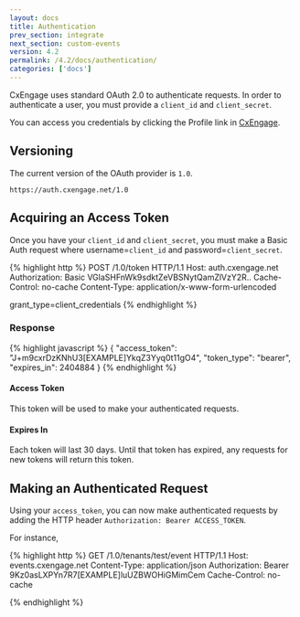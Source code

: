 ```yaml
---
layout: docs
title: Authentication
prev_section: integrate
next_section: custom-events
version: 4.2
permalink: /4.2/docs/authentication/
categories: ['docs']
---
```


CxEngage uses standard OAuth 2.0 to authenticate requests. In order to
authenticate a user, you must provide a `client_id` and `client_secret`.

You can access you credentials by clicking the Profile link in
[CxEngage](http://cxengage.net).

## Versioning

The current version of the OAuth provider is `1.0`.

`https://auth.cxengage.net/1.0`

## Acquiring an Access Token

Once you have your `client_id` and `client_secret`, you must make a Basic Auth
request where username=`client_id` and password=`client_secret`.

{% highlight http %}
POST /1.0/token HTTP/1.1
Host: auth.cxengage.net
Authorization: Basic VGlaSHFnWk9sdktZeVBSNytQamZlVzY2R..
Cache-Control: no-cache
Content-Type: application/x-www-form-urlencoded

grant_type=client_credentials
{% endhighlight %}

### Response

{% highlight javascript %}
{
    "access_token": "J+m9cxrDzKNhU3[EXAMPLE]YkqZ3Yyq0t11gO4",
    "token_type": "bearer",
    "expires_in": 2404884
}
{% endhighlight %}

#### Access Token

This token will be used to make your authenticated requests.

#### Expires In

Each token will last 30 days. Until that token has expired, any requests for
new tokens will return this token.

## Making an Authenticated Request

Using your `access_token`, you can now make authenticated requests by adding the
HTTP header `Authorization: Bearer ACCESS_TOKEN`.

For instance,

{% highlight http %}
GET /1.0/tenants/test/event HTTP/1.1
Host: events.cxengage.net
Content-Type: application/json
Authorization: Bearer 9Kz0asLXPYn7R7[EXAMPLE]luUZBWOHiGMimCem
Cache-Control: no-cache

<no body>
{% endhighlight %}


